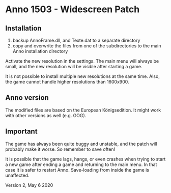 # Anno 1503 - Widescreen Patch

## Installation

1. backup AnnoFrame.dll, and Texte.dat to a separate directory
2. copy and overwrite the files from one of the subdirectories to the main
   Anno installation directory

Activate the new resolution in the settings. The main menu will always be small,
and the new resolution will be visible after starting a game.

It is not possible to install multiple new resolutions at the same time. Also,
the game cannot handle higher resolutions than 1600x900.


## Anno version

The modified files are based on the European Königsedition. It might work with
other versions as well (e.g. GOG).


## Important

The game has always been quite buggy and unstable, and the patch will probably
make it worse. So remember to save often!

It is possible that the game lags, hangs, or even crashes when trying to start
a new game after ending a game and returning to the main menu. In that case
it is safer to restart Anno. Save-loading from inside the game is unaffected.


Version 2, May 6 2020
